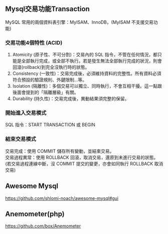 ## Mysql交易功能Transaction  
  
MySQL 常用的兩個資料表引擎：MyISAM、InnoDB，(MyISAM 不支援交易功能)  
  
### 交易功能4個特性 (ACID)  

1.  Atomicity (原子性、不可分割)：交易內的 SQL 指令，不管在任何情況，都只能是全部執行完成，或全部不執行。若是發生無法全部執行完成的狀況，則會回滾(rollback)到完全沒執行時的狀態。
2.  Consistency (一致性)：交易完成後，必須維持資料的完整性。所有資料必須符合預設的驗證規則、外鍵限制...等。
3.  Isolation (隔離性)：多個交易可以獨立、同時執行，不會互相干擾。這一點跟後面會提到的「隔離層級」有關。
4.  Durability (持久性)：交易完成後，異動結果須完整的保留。  
  
### 開始進入交易模式  
SQL 指令：START TRANSACTION 或 BEGIN  
  
### 結束交易模式
交易完成：使用 COMMIT 儲存所有變動，並結束交易。  
交易過程異常：使用 ROLLBACK 回滾，取消交易，還原到未進行交易的狀態。(若交易過程連線中斷，沒 COMMIT 提交的變更，亦會如同執行 ROLLBACK 取消交易)  


## Awesome Mysql  
https://github.com/shlomi-noach/awesome-mysql#gui

## Anemometer(php)  
https://github.com/box/Anemometer
